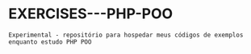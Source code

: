 # EXERCISES---PHP-POO
    Experimental - repositório para hospedar meus códigos de exemplos enquanto estudo PHP POO
